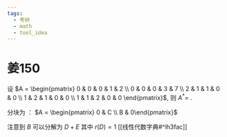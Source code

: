 ```yaml
---
tags:
  - 考研
  - math
  - tool_idea
---
```


# 姜150
设 $A = \begin{pmatrix} 0 & 0 & 0 & 1 & 2 \\ 0 & 0 & 0 & 3 & 7 \\ 2 & 1 & 1 & 0 & 0 \\ 1 & 2 & 1 & 0 & 0 \\ 1 & 1 & 2 & 0 & 0 \end{pmatrix}$, 则 $A^* =$ .

分块为 ： $A = \begin{pmatrix} 0 & C \\ B & 0\end{pmatrix}$ 

注意到 $B$ 可以分解为 $D + E$ 其中 $r(D) = 1$   [[线性代数字典#^lh3fac]]

